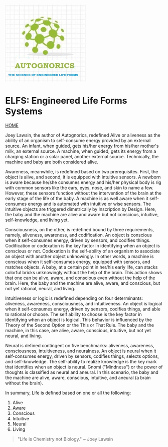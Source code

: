 ![Autognorics](gnorics.jpg)
# ELFS: Engineered Life Forms Systems
[HOME](https://autognorics.github.io/) 

Joey Lawsin, the author of Autognorics, redefined Alive or aliveness as the ability of an organism to self-consume energy provided by an external source. An infant, when guided, gets his/her energy from his/her mother's milk, an external source. A machine, when guided, gets its energy from a charging station or a solar panel, another external source. Technically, the machine and baby are both considered alive.

Awareness, meanwhile, is redefined based on two prerequisites. First, the object is alive, and second, it is equipped with intuitive sensors. A newborn is aware because he/she consumes energy and his/her physical body is rig with common sensors like the ears, eyes, nose, and skin to name a few. However, these sensors function without the intervention of the brain at the early stage of the life of the baby. A machine is as well aware when it self-consumes energy and is automated with intuitive or wise sensors. The intuitive objects are triggered dimetrically by Inscription by Design. Here, the baby and the machine are alive and aware but not conscious, intuitive, self-knowledge, and living yet.

Consciousness, on the other, is redefined bound by three requirements, namely, aliveness, awareness, and codification. An object is conscious when it self-consumes energy, driven by sensors, and codifies things. Codification or codexation is the key factor in identifying when an object is conscious or not. Codexation is the self-ability of an organism to associate an object with another object unknowingly. In other words, a machine is conscious when it self-consumes energy, equipped with sensors, and matches objects. A baby, at a certain point in her/his early life, can stacks colorful bricks unknowingly without the help of the brain. This action shows that one can be alive, aware, and conscious even without the help of the brain. Here, the baby and the machine are alive, aware, and conscious, but not yet rational, neural, and living.

Intuitiveness or logic is redefined depending on four determinants: aliveness, awareness, consciousness, and intuitiveness. An object is logical when it self-consumes energy, driven by sensors, codifies things, and able to rational or choose. The self ability to choose is the key factor in identifying when an object is logical. This behavior is influenced by the Theory of the Second Option or the This or That Rule. The baby and the machine, in this case, are alive, aware, conscious, intuitive, but not yet neural, and living.

Neural is defined contingent on five benchmarks: aliveness, awareness, consciousness, intuitiveness, and neuralness. An object is neural when it self-consumes energy, driven by sensors, codifies things, selects options, and self-knowledge. The self-ability to realize knowledge is the key mark that identifies when an object is neural. Gnomi ("Mindness") or the power of thoughts is classified as neural and aneural. In this scenario, the baby and the machine are alive, aware, conscious, intuitive, and aneural (a brain without the brain).

In summary, Life is defined based on one or all the following:

1. Alive
2. Aware
3. Conscious
4. Intuitive
5. Neural
6. Living



> "Life is Chemistry not Biology." ~ Joey Lawsin
